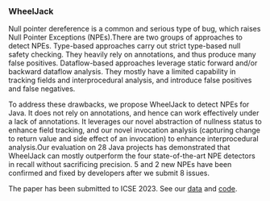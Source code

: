### WheelJack

Null pointer dereference is a common and serious type of bug, which raises Null Pointer Exceptions (NPEs).There are two groups of approaches to detect NPEs. Type-based approaches carry out strict type-based null safety checking. They heavily rely on annotations, and thus produce many false positives. Dataflow-based approaches leverage static forward and/or backward dataflow analysis. They mostly have a limited capability in tracking fields and interprocedural analysis, and introduce false positives and false negatives.

To address these drawbacks, we propose WheelJack to detect NPEs for Java. It does not rely on annotations, and hence can work effectively under a lack of annotations. It leverages our novel abstraction of nullness status to enhance field tracking, and our novel invocation analysis (capturing change to return value and side effect of an invocation) to enhance interprocedural analysis.Our evaluation on 28 Java projects has demonstrated that WheelJack can mostly outperform the four state-of-the-art NPE detectors in recall without sacrificing precision. 5 and 2 new NPEs have been confirmed and fixed by developers after we submit 8 issues.

The paper has been submitted to ICSE 2023. See our [data](data.zip) and [code](code.zip).
